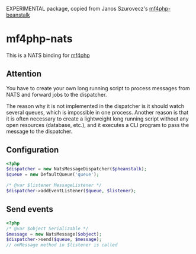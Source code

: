 
EXPERIMENTAL package, copied from Janos Szurovecz's [mf4php-beanstalk](https://github.com/szjani/mf4php-beanstalk)

mf4php-nats
================

This is a NATS binding for [mf4php](https://github.com/szjani/mf4php)


Attention
---------

You have to create your own long running script to process messages from NATS and forward jobs to the dispatcher.

The reason why it is not implemented in the dispatcher is it should watch several queues, which is impossible in one process.
Another reason is that it is often necessary to create a lightweight long running script without any open resources (database, etc.),
and it executes a CLI program to pass the message to the dispatcher.

Configuration
-------------

```php
<?php
$dispatcher = new NatsMessageDispatcher($pheanstalk);
$queue = new DefaultQueue('queue');

/* @var $listener MessageListener */
$dispatcher->addEventListener($queue, $listener);
```

Send events
-----------
```php
<?php
/* @var $object Serializable */
$message = new NatsMessage($object);
$dispatcher->send($queue, $message);
// onMessage method in $listener is called
```
